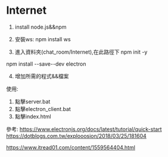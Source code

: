 # Internet
1.	install node.js&&npm
2.	安裝ws:     npm install ws

3.	進入資料夾(chat_room/Internet),在此路徑下
npm init -y

npm install --save--dev electron

4. 增加所需的程式&&檔案

使用:
1.	點擊server.bat
2.	點擊electron_client.bat
3.	點擊index.html




參考:
https://www.electronjs.org/docs/latest/tutorial/quick-start
 https://dotblogs.com.tw/explooosion/2018/03/25/181604
 
https://www.itread01.com/content/1559564404.html

